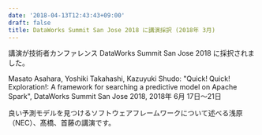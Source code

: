 ```yaml
---
date: '2018-04-13T12:43:43+09:00'
draft: false
title: DataWorks Summit San Jose 2018 に講演採択 (2018年 3月)
---
```


講演が技術者カンファレンス DataWorks Summit San Jose 2018 に採択されました。

Masato Asahara, Yoshiki Takahashi, Kazuyuki Shudo: "Quick! Quick! Exploration!: A framework for searching a predictive model on Apache Spark", DataWorks Summit San Jose 2018, 2018年 6月 17日〜21日

良い予測モデルを見つけるソフトウェアフレームワークについて述べる浅原（NEC）、髙橋、首藤の講演です。
